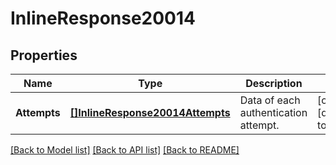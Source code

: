 # InlineResponse20014

## Properties
Name | Type | Description | Notes
------------ | ------------- | ------------- | -------------
**Attempts** | [**[]InlineResponse20014Attempts**](inline_response_200_14_attempts.md) | Data of each authentication attempt. | [optional] [default to null]

[[Back to Model list]](../README.md#documentation-for-models) [[Back to API list]](../README.md#documentation-for-api-endpoints) [[Back to README]](../README.md)

